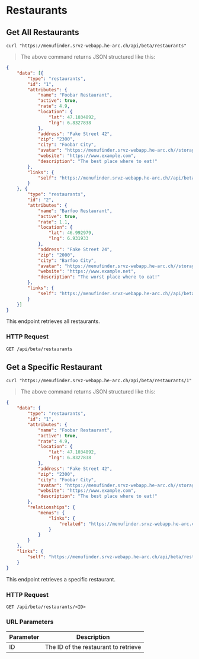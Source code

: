 # Restaurants

## Get All Restaurants

```shell
curl "https://menufinder.srvz-webapp.he-arc.ch/api/beta/restaurants"
```

> The above command returns JSON structured like this:

```json
{
	"data": [{
		"type": "restaurants",
		"id": "1",
		"attributes": {
			"name": "Foobar Restaurant",
			"active": true,
			"rate": 4.9,
			"location": {
				"lat": 47.1034892,
				"lng": 6.8327838
			},
			"address": "Fake Street 42",
			"zip": "2300",
			"city": "Foobar City",
			"avatar": "https://menufinder.srvz-webapp.he-arc.ch//storage/avatars/1.jpg",
			"website": "https://www.example.com",
			"description": "The best place where to eat!"
		},
		"links": {
			"self": "https://menufinder.srvz-webapp.he-arc.ch//api/beta/restaurants/1"
		}
	}, {
		"type": "restaurants",
		"id": "2",
		"attributes": {
			"name": "Barfoo Restaurant",
			"active": true,
			"rate": 1.1,
			"location": {
				"lat": 46.992979,
				"lng": 6.931933
			},
			"address": "Fake Street 24",
			"zip": "2000",
			"city": "Barfoo City",
			"avatar": "https://menufinder.srvz-webapp.he-arc.ch//storage/avatars/2.jpg",
			"website": "https://www.example.net",
			"description": "The worst place where to eat!"
		},
		"links": {
			"self": "https://menufinder.srvz-webapp.he-arc.ch//api/beta/restaurants/2"
		}
	}]
}
```

This endpoint retrieves all restaurants.

### HTTP Request

`GET /api/beta/restaurants`

## Get a Specific Restaurant

```shell
curl "https://menufinder.srvz-webapp.he-arc.ch/api/beta/restaurants/1"
```

> The above command returns JSON structured like this:

```json
{
	"data": {
		"type": "restaurants",
		"id": "1",
		"attributes": {
			"name": "Foobar Restaurant",
			"active": true,
			"rate": 4.9,
			"location": {
				"lat": 47.1034892,
				"lng": 6.8327838
			},
			"address": "Fake Street 42",
			"zip": "2300",
			"city": "Foobar City",
			"avatar": "https://menufinder.srvz-webapp.he-arc.ch//storage/avatars/1.jpg",
			"website": "https://www.example.com",
			"description": "The best place where to eat!"
		},
		"relationships": {
			"menus": {
				"links": {
					"related": "https://menufinder.srvz-webapp.he-arc.ch/api/beta/restaurants/1/menus"
				}
			}
		}
	},
	"links": {
		"self": "https://menufinder.srvz-webapp.he-arc.ch/api/beta/restaurants/1"
	}
}
```

This endpoint retrieves a specific restaurant.

### HTTP Request

`GET /api/beta/restaurants/<ID>`

### URL Parameters

Parameter | Description
--------- | -----------
ID | The ID of the restaurant to retrieve

